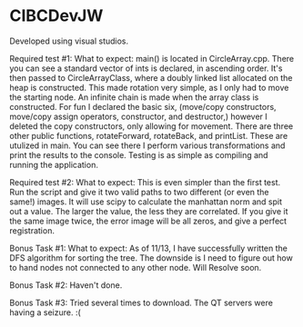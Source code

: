# CIBCDevJW

Developed using visual studios. 

Required test #1:
What to expect:
main() is located in CircleArray.cpp. There you can see a standard vector of ints is declared, in ascending order. 
It's then passed to CircleArrayClass, where a doubly linked list allocated on the heap is constructed. This made
rotation very simple, as I only had to move the starting node. An infinite chain is made when the array class is constructed.
For fun I declared the basic six, (move/copy constructors, move/copy assign operators, constructor, and destructor,)
however I deleted the copy constructors, only allowing for movement. There are three other public functions,
rotateForward, rotateBack, and printList. These are utulized in main. You can see there I perform various transformations and
print the results to the console. Testing is as simple as compiling and running the application.

Required test #2:
What to expect:
This is even simpler than the first test. Run the script and give it two valid paths to two different (or even the same!) images.
It will use scipy to calculate the manhattan norm and spit out a value. The larger the value, the less they are correlated.
If you give it the same image twice, the error image will be all zeros, and give a perfect registration.

Bonus Task #1:
What to expect:
As of 11/13, I have successfully written the DFS algorithm for sorting the tree. The downside is I need to figure out how to hand nodes not connected to any other node. Will Resolve soon.

Bonus Task #2:
Haven't done.

Bonus Task #3:
Tried several times to download. The QT servers were having a seizure. :(
